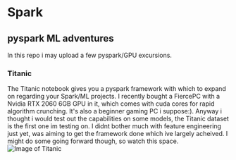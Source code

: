 # Spark
## pyspark ML adventures
In this repo i may upload a few pyspark/GPU excursions.
### Titanic
The Titanic notebook gives you a pyspark framework with which to expand on regarding your Spark/ML projects. I recently bought a FiercePC with a Nvidia RTX 2060 6GB GPU in it, which comes with cuda cores for rapid algorithm crunching. It's also a beginner gaming PC i suppose:). Anyway i thought i would test out the capabilities on some models, the Titanic dataset is the first one im testing on. I didnt bother much with feature engineering just yet, was aiming to get the framework done which ive largely acheived. I might do some going forward though, so watch this space.
![Image of Titanic](https://freeenterpriseforum.files.wordpress.com/2014/06/titanic-sinking-credit-redbubble.png)
